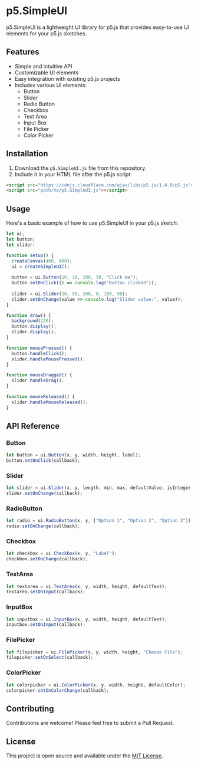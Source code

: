 # p5.SimpleUI

p5.SimpleUI is a lightweight UI library for p5.js that provides easy-to-use UI elements for your p5.js sketches.

## Features

- Simple and intuitive API
- Customizable UI elements
- Easy integration with existing p5.js projects
- Includes various UI elements:
  - Button
  - Slider
  - Radio Button
  - Checkbox
  - Text Area
  - Input Box
  - File Picker
  - Color Picker

## Installation

1. Download the `p5.SimpleUI.js` file from this repository.
2. Include it in your HTML file after the p5.js script:

```html
<script src="https://cdnjs.cloudflare.com/ajax/libs/p5.js/1.4.0/p5.js"></script>
<script src="path/to/p5.SimpleUI.js"></script>
```

## Usage

Here's a basic example of how to use p5.SimpleUI in your p5.js sketch:

```javascript
let ui;
let button;
let slider;

function setup() {
  createCanvas(400, 400);
  ui = createSimpleUI();
  
  button = ui.Button(10, 10, 100, 30, "Click me");
  button.setOnClick(() => console.log("Button clicked"));
  
  slider = ui.Slider(10, 50, 200, 0, 100, 50);
  slider.setOnChange(value => console.log("Slider value:", value));
}

function draw() {
  background(220);
  button.display();
  slider.display();
}

function mousePressed() {
  button.handleClick();
  slider.handleMousePressed();
}

function mouseDragged() {
  slider.handleDrag();
}

function mouseReleased() {
  slider.handleMouseReleased();
}
```

## API Reference

### Button

```javascript
let button = ui.Button(x, y, width, height, label);
button.setOnClick(callback);
```

### Slider

```javascript
let slider = ui.Slider(x, y, length, min, max, defaultValue, isInteger, step, label, isVertical);
slider.setOnChange(callback);
```

### RadioButton

```javascript
let radio = ui.RadioButton(x, y, ["Option 1", "Option 2", "Option 3"]);
radio.setOnChange(callback);
```

### Checkbox

```javascript
let checkbox = ui.Checkbox(x, y, "Label");
checkbox.setOnChange(callback);
```

### TextArea

```javascript
let textarea = ui.TextArea(x, y, width, height, defaultText);
textarea.setOnInput(callback);
```

### InputBox

```javascript
let inputbox = ui.InputBox(x, y, width, height, defaultText);
inputbox.setOnInput(callback);
```

### FilePicker

```javascript
let filepicker = ui.FilePicker(x, y, width, height, "Choose File");
filepicker.setOnSelect(callback);
```

### ColorPicker

```javascript
let colorpicker = ui.ColorPicker(x, y, width, height, defaultColor);
colorpicker.setOnColorChange(callback);
```

## Contributing

Contributions are welcome! Please feel free to submit a Pull Request.

## License

This project is open source and available under the [MIT License](LICENSE).
